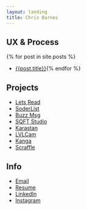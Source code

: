 ```yaml
---
layout: landing
title: Chris Barnes
---
```


## UX & Process
{% for post in site.posts %}
- [{{post.title}}]({{post.url}}){% endfor %}

## Projects
- [Lets Read](http://letsreadapp.com)
<i class="devicon-ruby-plain"></i> <i class="devicon-swift-plain"></i>
- [SoderList](https://itunes.apple.com/us/app/soderlist-app/id1236165434?mt=8)
<i class="devicon-swift-plain"></i>
- [Buzz Msg](http://buzzmsg.com/)
<i class="devicon-swift-plain"></i> <i class="devicon-javascript-plain"></i>
- [SQFT Studio](http://squarefeetstudio.com/)
<i class="devicon-php-plain"></i> <i class="devicon-nodejs-plain"></i> <i class="devicon-javascript-plain"></i>
- [Karastan](http://karastandesigners.com/)
<i class="devicon-ruby-plain"></i>
- [LVLCam](/lvlcam.html)
<i class="devicon-swift-plain"></i>
- [Kanga](/kanga.html)
<i class="devicon-ruby-plain"></i> <i class="devicon-swift-plain"></i>
- [Scraffle](/scraffle.html)
<i class="devicon-nodejs-plain"></i> <i class="devicon-swift-plain"></i>

## Info
- [Email](mailto:chris@barnesy.me)
- [Resume](/resume.html)
- [LinkedIn](https://www.linkedin.com/in/iambarnesy/)
- [Instagram](http://instagram.com/iambarnesy)
